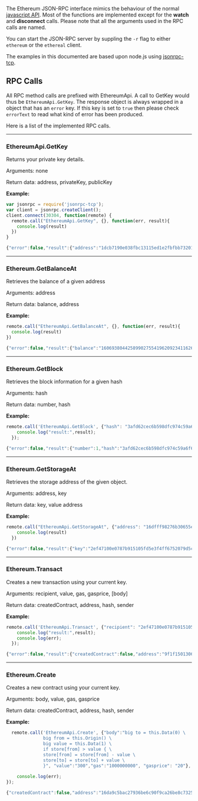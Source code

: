 The Ethereum JSON-RPC interface mimics the behaviour of the normal [javascript API](https://github.com/ethereum/go-ethereum/wiki/PoC-5-JavaScript-API). Most of the functions are implemented except for the **watch** and **disconnect** calls. Please note that all the arguments used in the RPC calls are named.

You can start the JSON-RPC server by suppling the `-r` flag to either `ethereum` or the `ethereal` client.

The examples in this documented are based upon node.js using [jsonrpc-tcp](https://www.npmjs.org/package/jsonrpc-tcp).

## RPC Calls

All RPC method calls are prefixed with EthereumApi. A call to GetKey would thus be `EthereumApi.GetKey`. The response object is always wrapped in a object that has an `error` key. If this key is set to `true` then please check `errorText` to read what kind of error has been produced.

Here is a list of the implemented RPC calls.

***
### EthereumApi.GetKey
Returns your private key details.

Arguments: none

Return data: address, privateKey, publicKey

**Example:**
```javascript
var jsonrpc = require('jsonrpc-tcp');
var client = jsonrpc.createClient();
client.connect(30304, function(remote) {
  remote.call("EthereumApi.GetKey", {}, function(err, result){
    console.log(result)
  })
}
```
```javascript
{"error":false,"result":{"address":"1dcb7190e038fbc13115ed1e2fbfbb732019ca4f","privateKey":"291b61e7aa4ac6cb7aab103be840c79961215744","publicKey":"041538a1ee93bf64f5dc4f6d1111d7ce0f025d4fd85a4268139272d88ffd3e3436394f6b106b34826f2e3ac024f319b393810c0042a219472f759e1103f4ac8d3"}}})
```

***

### Ethereum.GetBalanceAt

Retrieves the balance of a given address

Arguments: address

Return data: balance, address

**Example:**
```javascript
remote.call("EthereumApi.GetBalanceAt", {}, function(err, result){
  console.log(result)
})
```
```javascript
{"error":false,"result":{"balance":"1606938044258990275541962092341162602522202983782792835298976","address":"2ef47100e0787b915105fd5e3f4ff6752079d5cb"}}
```
***
### Ethereum.GetBlock
Retrieves the block information for a given hash

Arguments: hash

Return data: number, hash

**Example:**
```javascript
remote.call('EthereumApi.GetBlock', {"hash": "3afd62cec6b598dfc974c59a6f683671f9b8f60fe28ebb2f8a3cc942e2ed1d07"}, function(err, result) {
    console.log("result:",result);
  });
```
```javascript
{"error":false,"result":{"number":1,"hash":"3afd62cec6b598dfc974c59a6f683671f9b8f60fe28ebb2f8a3cc942e2ed1d07"}}
```
***
### Ethereum.GetStorageAt
Retrieves the storage address of the given object. 

Arguments: address, key

Return data: key, value address

**Example:**
```javascript
remote.call("EthereumApi.GetStorageAt", {"address": "16dfff98276b30655e825a09c9266a1ece888fde", "key":"0x2ef47100e0787b915105fd5e3f4ff6752079d5cb"}, function(err, result){
    console.log(result)
  })
```
```javascript
{"error":false,"result":{"key":"2ef47100e0787b915105fd5e3f4ff6752079d5cb","value":"100000000000000000000","address":"16dfff98276b30655e825a09c9266a1ece888fde"}}
```

***
### Ethereum.Transact
Creates a new transaction using your current key.

Arguments: recipient, value, gas, gasprice, [body]

Return data: createdContract, address, hash, sender

**Example:**
```javascript
remote.call('EthereumApi.Transact', {"recipient": "2ef47100e0787b915105fd5e3f4ff6752079d5cb", "value":"3","gas":"100", "gasprice": "200", "body": "sending this tx"}, function(err, result) {
    console.log("result:",result);
    console.log(err);
  });
```
```javascript
{"error":false,"result":{"createdContract":false,"address":"9f1f1501306a5821701056b9ff206a83a1aa7ddd","hash":"e9e694ee98fca14d0e89ddba9f1f1501306a5821701056b9ff206a83a1aa7ddd","sender":"2ef47100e0787b915105fd5e3f4ff6752079d5cb"}}
```
***
### Ethereum.Create
Creates a new contract using your current key.

Arguments: body, value, gas, gasprice

Return data: createdContract, address, hash, sender

**Example:**
```javascript
  remote.call('EthereumApi.Create', {"body":"big to = this.Data(0) \
              big from = this.Origin() \
              big value = this.Data(1) \
              if store[from] > value { \
              store[from] = store[from] - value \
              store[to] = store[to] + value \
              }", "value":"300","gas":"1000000000", "gasprice": "20"}, function(err, result) {
   
    console.log(err);
});
```
```javascript
{"createdContract":false,"address":"16da9c5bac27936be6c90f9ca26be8c7325a854c","hash":"48c2b0086d3d6677412dc6ea16da9c5bac27936be6c90f9ca26be8c7325a854c","sender":"2ef47100e0787b915105fd5e3f4ff6752079d5cb"}}
```
